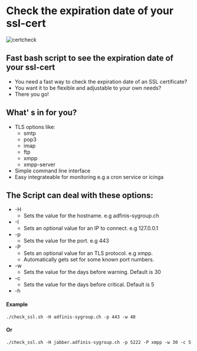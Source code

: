 # Check the expiration date of your ssl-cert
![certcheck](pic/certcheck.png?raw=true)

## Fast bash script to see the expiration date of your ssl-cert
* You need a fast way to check the expiration date of an SSL certificate?
* You want it to be flexible and adjustable to your own needs?
* There you go!

## What' s in for you?
* TLS options like:
  * smtp
  * pop3
  * imap
  * ftp
  * xmpp
  * xmpp-server
* Simple command line interface
* Easy integrateable for monitoring e.g a cron service or icinga

## The Script can deal with these options:
* -H
  * Sets the value for the hostname. e.g adfinis-sygroup.ch
* -I
  * Sets an optional value for an IP to connect. e.g 127.0.0.1
* -p
  * Sets the value for the port. e.g 443
* -P
  * Sets an optional value for an TLS protocol. e.g xmpp.
  * Automatically gets set for some known port numbers.
* -w
  * Sets the value for the days before warning. Default is 30
* -c
  * Sets the value for the days before critical. Default is 5
* -h


#### Example
```
./check_ssl.sh -H adfinis-sygroup.ch -p 443 -w 40
```
#### Or
```
./check_ssl.sh -H jabber.adfinis-sygroup.ch -p 5222 -P xmpp -w 30 -c 5
```
